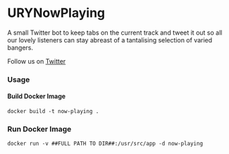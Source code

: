 # URYNowPlaying
A small Twitter bot to keep tabs on the current track and tweet it out so all our lovely listeners can stay abreast of a tantalising selection of varied bangers.

Follow us on [Twitter](https://twitter.com/URYNowPlaying)

### Usage

#### Build Docker Image

```docker build -t now-playing .```

### Run Docker Image

```docker run -v ##FULL PATH TO DIR##:/usr/src/app -d now-playing```